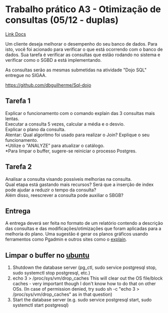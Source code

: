 ﻿# Trabalho prático A3 - Otimização de consultas (05/12 - duplas)
 
 [Link Docs](https://docs.google.com/document/d/18HfXRSnD8DmN3SrCVPxFZPG-TSMB1Aw97SYm6ffIHcs/edit)  
 
Um cliente deseja melhorar o desempenho do seu banco de dados. Para isto, você foi acionado para verificar o que está ocorrendo com o banco de dados. Sua tarefa é verificar as consultas que estão rodando no sistema e verificar como o SGBD a está implementando.

As consultas serão as mesmas submetidas na atividade "Dojo SQL" entregue no SIGAA.  

https://github.com/dbguilherme/Sql-dojo

## Tarefa 1

Explicar o funcionamento com o comando explain das 3 consultas mais lentas.  
Executar a consulta 5 vezes, calcular a média e o desvio.  
Explicar o plano da consulta.  
Atentar: Qual algoritmo foi usado para realizar o Join? Explique o seu funcionamento.  
*Utilize o "ANALYZE” para atualizar o catálogo.  
*Para limpar o buffer, sugere-se reiniciar o processo Postgres.  

## Tarefa 2
Analisar a consulta visando possíveis melhorias na consulta.   
Qual etapa está gastando mais recursos? Será que a inserção de index pode ajudar a reduzir o tempo da consulta?   
Além disso, reescrever a consulta pode auxiliar o SBGB?  

## Entrega
A entrega deverá ser feita no formato de um relatório contendo a descrição das consultas e das modificações/otimizações que foram aplicadas para a melhoria do plano.
Uma sugestão é gerar os planos gráficos usando ferramentos como Pgadmin e outros sites como o [explain](https://explain.depesz.com/).

## Limpar o buffer no [ubuntu](https://stackoverflow.com/questions/1216660/see-and-clear-postgres-caches-buffers)
1. Shutdown the database server (pg_ctl, sudo service postgresql stop, sudo systemctl stop postgresql, etc.)  
2. echo 3 > /proc/sys/vm/drop_caches This will clear out the OS file/block caches - very important though I don't know how to do that on other OSs. (In case of permission denied, try sudo sh -c "echo 3 >
/proc/sys/vm/drop_caches" as in that question)  
3. Start the database server (e.g. sudo service postgresql start, sudo systemctl start postgresql)  
